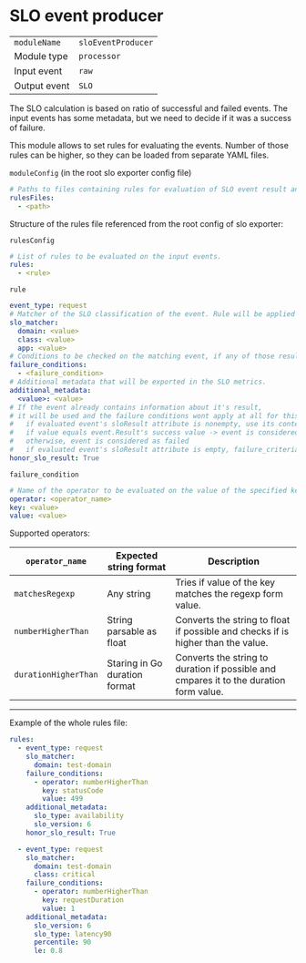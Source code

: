 # SLO event producer

|                |                     |
|----------------|---------------------|
| `moduleName`   | `sloEventProducer`  |
| Module type    | `processor`         |
| Input event    | `raw`               |
| Output event   | `SLO`               |

The SLO calculation is based on ratio of successful and failed events.
The input events has some metadata, but we need to decide if it was a success of failure.

This module allows to set rules for evaluating the events.
Number of those rules can be higher, so they can be loaded from separate YAML files.

`moduleConfig` (in the root slo exporter config file)
```yaml
# Paths to files containing rules for evaluation of SLO event result and it's metadata.
rulesFiles:
  - <path>
```

Structure of the rules file referenced from the root config of slo exporter: 

`rulesConfig` 
```yaml
# List of rules to be evaluated on the input events.
rules:
  - <rule>
```

`rule`
```yaml
event_type: request
# Matcher of the SLO classification of the event. Rule will be applied only on those matching.
slo_matcher:
  domain: <value>
  class: <value>
  app: <value>
# Conditions to be checked on the matching event, if any of those results with true, the event is marked as failure, otherwise success.
failure_conditions:
  - <failure_condition>
# Additional metadata that will be exported in the SLO metrics.
additional_metadata:
  <value>: <value>
# If the event already contains information about it's result, 
# it will be used and the failure conditions wont apply at all for this event.
#   if evaluated event's sloResult attribute is nonempty, use its content to determine the event's result (ignoring all failure_criteria)
#   if value equals event.Result's success value -> event is considered as successful
#   otherwise, event is considered as failed
#   if evaluated event's sloResult attribute is empty, failure_criteria are evaluated and events's result is set based on them.
honor_slo_result: True
```

`failure_condition`
```yaml
# Name of the operator to be evaluated on the value of the specified key.
operator: <operator_name>
key: <value>
value: <value>
```

Supported operators:

| `operator_name`      | Expected string format        | Description |
|----------------------|-------------------------------|-------------|
| `matchesRegexp`      | Any string                    | Tries if value of the key matches the regexp form value. |
| `numberHigherThan`   | String parsable as float      | Converts the string to float if possible and checks if is higher than the value. |
| `durationHigherThan` | Staring in Go duration format | Converts the string to duration if possible and cmpares it to the duration form value. |

---

Example of the whole rules file:
```yaml
rules:
  - event_type: request
    slo_matcher:
      domain: test-domain
    failure_conditions:
      - operator: numberHigherThan
        key: statusCode
        value: 499
    additional_metadata:
      slo_type: availability
      slo_version: 6
    honor_slo_result: True

  - event_type: request
    slo_matcher:
      domain: test-domain
      class: critical
    failure_conditions:
      - operator: numberHigherThan
        key: requestDuration
        value: 1
    additional_metadata:
      slo_version: 6
      slo_type: latency90
      percentile: 90
      le: 0.8
```

